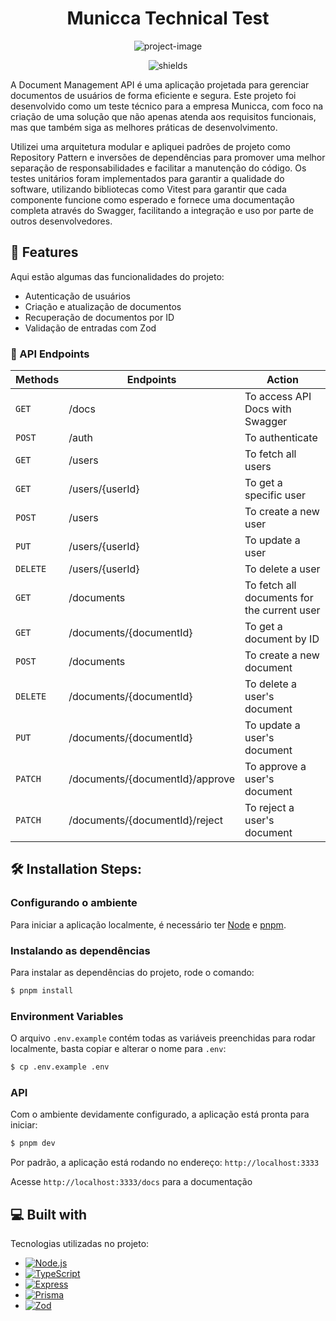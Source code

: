 <h1 align="center" id="title">Municca Technical Test</h1>

<p align="center"><img src="https://socialify.git.ci/lucianogmoraesjr/municca-technical-test/image?language=1&name=1&owner=1&pattern=Solid&theme=Auto" alt="project-image"></p>

<p align="center"><img src="https://img.shields.io/badge/version-v1-%23339933" alt="shields"></p>

<p>A Document Management API é uma aplicação projetada para gerenciar documentos de usuários de forma eficiente e segura. Este projeto foi desenvolvido como um teste técnico para a empresa Municca, com foco na criação de uma solução que não apenas atenda aos requisitos funcionais, mas que também siga as melhores práticas de desenvolvimento.

Utilizei uma arquitetura modular e apliquei padrões de projeto como Repository Pattern e inversões de dependências para promover uma melhor separação de responsabilidades e facilitar a manutenção do código. Os testes unitários foram implementados para garantir a qualidade do software, utilizando bibliotecas como Vitest para garantir que cada componente funcione como esperado e fornece uma documentação completa através do Swagger, facilitando a integração e uso por parte de outros desenvolvedores.</p>

<h2>🧐 Features</h2>

Aqui estão algumas das funcionalidades do projeto:

*   Autenticação de usuários
*   Criação e atualização de documentos
*   Recuperação de documentos por ID
*   Validação de entradas com Zod

### 🧭 API Endpoints
| Methods | Endpoints                        | Action                                      |
| ------- | -------------------------------- | ------------------------------------------- |
| `GET`   | /docs                            | To access API Docs with Swagger             |
| `POST`  | /auth                 | To authenticate                              |
| `GET`   | /users       | To fetch all users |
| `GET`   | /users/{userId}   | To get a specific user                 |
| `POST`  | /users                           | To create a new user                        |
| `PUT`   | /users/{userId}   | To update a user                 |
| `DELETE`   | /users/{userId}   | To delete a user                 |
| `GET`   | /documents       | To fetch all documents for the current user  |
| `GET`   | /documents/{documentId}          | To get a document by ID                     |
| `POST`  | /documents                           | To create a new document                        |
| `DELETE`   | /documents/{documentId}   | To delete a user's document                 |
| `PUT`   | /documents/{documentId}   | To update a user's document                 |
| `PATCH`   | /documents/{documentId}/approve   | To approve a user's document                 |
| `PATCH`   | /documents/{documentId}/reject   | To reject a user's document                 |

<h2>🛠️ Installation Steps:</h2>

### Configurando o ambiente

Para iniciar a aplicação localmente, é necessário ter [Node](https://nodejs.org) e [pnpm](https://pnpm.io).

### Instalando as dependências

Para instalar as dependências do projeto, rode o comando:

```bash
$ pnpm install
```

### Environment Variables

O arquivo `.env.example` contém todas as variáveis preenchidas para rodar localmente, basta copiar e alterar o nome para `.env`:

```bash
$ cp .env.example .env
```

### API

Com o ambiente devidamente configurado, a aplicação está pronta para iniciar:

```bash
$ pnpm dev
```
Por padrão, a aplicação está rodando no endereço: `http://localhost:3333`

Acesse `http://localhost:3333/docs` para a documentação

<h2>💻 Built with</h2>

Tecnologias utilizadas no projeto:

* [![Node.js][node]][node-url]
* [![TypeScript][typescript]][typescript-url]
* [![Express][express]][express-url]
* [![Prisma][prisma]][prisma-url]
* [![Zod][zod]][zod-url]

<!-- MARKDOWN LINKS & IMAGES -->
[node]: https://img.shields.io/badge/Node.js-20232A?style=for-the-badge&logo=node.js&logoColor=%23339933&labelColor=20232A
[node-url]: https://nodejs.org/en
[TypeScript]: https://img.shields.io/badge/TypeScript-20232A?style=for-the-badge&logo=TypeScript&logoColor=%233178C6&labelColor=20232A
[typescript-url]: https://www.typescriptlang.org/
[prisma]: https://img.shields.io/badge/Prisma-20232A?style=for-the-badge&logo=prisma&logoColor=fff&labelColor=20232A
[prisma-url]: https://www.prisma.io/
[express]: https://img.shields.io/badge/Express%20-%20%2320232A?style=for-the-badge&logo=express&labelColor=20232A
[express-url]: https://expressjs.com/
[zod]: https://img.shields.io/badge/Zod%20-%20%2320232A?style=for-the-badge&logo=zod&labelColor=20232A
[zod-url]: https://zod.dev/
